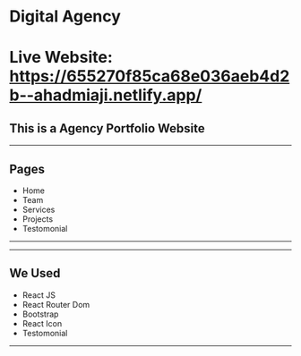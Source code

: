 # **Digital Agency**

# Live Website: https://655270f85ca68e036aeb4d2b--ahadmiaji.netlify.app/

## This is a Agency Portfolio Website

---

## Pages

- Home
- Team
- Services
- Projects
- Testomonial

---

---

## We Used

- React JS
- React Router Dom
- Bootstrap
- React Icon
- Testomonial

---
